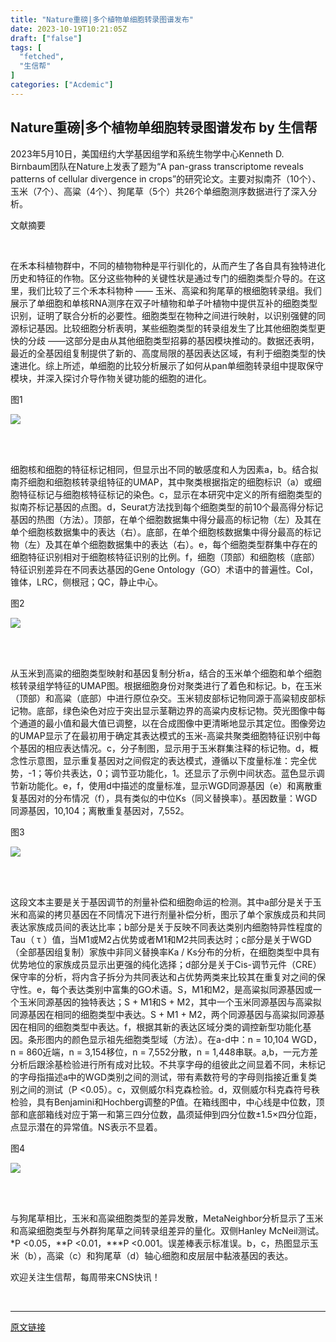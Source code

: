 ```yaml
---
title: "Nature重磅|多个植物单细胞转录图谱发布"
date: 2023-10-19T10:21:05Z
draft: ["false"]
tags: [
  "fetched",
  "生信帮"
]
categories: ["Acdemic"]
---
```

Nature重磅|多个植物单细胞转录图谱发布 by 生信帮
------
<div><p><span></span></p><p><span>2023<span>年</span>5<span>月</span>10<span>日，美国纽约大学基因组学和系统生物学中心</span>Kenneth D. Birnbaum<span>团队在</span>Nature<span>上发表了题为</span>“A pan-grass transcriptome reveals patterns of cellular divergence in crops”<span>的研究论文。主要对拟南芥（</span>10<span>个）、玉米（</span>7<span>个）、高粱（</span>4<span>个）、狗尾草（</span>5<span>个）共</span>26<span>个单细胞测序数据进行了深入分析。</span></span></p><p><span>文献摘要</span></p><p><span></span><br></p><p><span>在禾本科植物群中，不同的植物物种是平行驯化的，从而产生了各自具有独特进化历史和特征的作物。区分这些物种的关键性状是通过专门的细胞类型介导的。在这里，我们比较了三个禾本科物种 —— 玉米、高粱和狗尾草的根细胞转录组。我们展示了单细胞和单核RNA测序在双子叶植物和单子叶植物中提供互补的细胞类型识别，证明了联合分析的必要性。细胞类型在物种之间进行映射，以识别强健的同源标记基因。比较细胞分析表明，某些细胞类型的转录组发生了比其他细胞类型更快的分歧 ——这部分是由从其他细胞类型招募的基因模块推动的。数据还表明，最近的全基因组复制提供了新的、高度局限的基因表达区域，有利于细胞类型的快速进化。综上所述，单细胞的比较分析展示了如何从pan单细胞转录组中提取保守模块，并深入探讨介导作物关键功能的细胞的进化。</span></p><p><span>图1</span></p><p><span></span></p><p><span></span></p><section><section><img data-ratio="1.04" data-src="https://mmbiz.qpic.cn/mmbiz_png/9sBcNhG00ib0MQ8eEJdluDd1XcwzArEgjNzOEvs5PZaRqnC2fZfC9lOnLOE8E3wgRyEyHW1jQoNQxQG8Y7GjdhA/640?wx_fmt=png" data-type="jpg" data-w="850" src="https://mmbiz.qpic.cn/mmbiz_png/9sBcNhG00ib0MQ8eEJdluDd1XcwzArEgjNzOEvs5PZaRqnC2fZfC9lOnLOE8E3wgRyEyHW1jQoNQxQG8Y7GjdhA/640?wx_fmt=png"></section>​</section><p><span></span><span></span><br></p><p><span>细胞核和细胞的特征标记相同，但显示出不同的敏感度和人为因素a，b。结合拟南芥细胞和细胞核转录组特征的UMAP，其中聚类根据指定的细胞标识（a）或细胞特征标记与细胞核特征标记的染色。</span><span>c，显示在本研究中定义的所有细胞类型的拟南芥标记基因的点图。d，Seurat方法找到每个细胞类型的前10个最高得分标记基因的热图（方法）。顶部，在单个细胞数据集中得分最高的标记物（左）及其在单个细胞核数据集中的表达（右）。底部，在单个细胞核数据集中得分最高的标记物（左）及其在单个细胞数据集中的表达（右）。e，每个细胞类型群集中存在的细胞特征识别相对于细胞核特征识别的比例。f，细胞（顶部）和细胞核（底部）特征识别差异在不同表达基因的Gene Ontology（GO）术语中的普遍性。Col，锥体，LRC，侧根冠；QC，静止中心。</span><span></span><span></span></p><p><span>图2</span></p><p><span></span></p><section><section><img data-ratio="0.4682352941176471" data-src="https://mmbiz.qpic.cn/mmbiz_png/9sBcNhG00ib0MQ8eEJdluDd1XcwzArEgjwEERyRdYCcZys5ca4icCC6vYcWAHrwKGWwstquBDNFN7cwg4x4knySw/640?wx_fmt=png" data-type="jpg" data-w="850" src="https://mmbiz.qpic.cn/mmbiz_png/9sBcNhG00ib0MQ8eEJdluDd1XcwzArEgjwEERyRdYCcZys5ca4icCC6vYcWAHrwKGWwstquBDNFN7cwg4x4knySw/640?wx_fmt=png"></section>​</section><p><span></span><span></span><span></span><br></p><p><span>从玉米到高粱的细胞类型映射和基因复制分析a，结合的玉米单个细胞和单个细胞核转录组学特征的UMAP图。根据细胞身份对聚类进行了着色和标记。b，在玉米（顶部）和高粱（底部）中进行原位杂交。玉米韧皮部标记物同源于高粱韧皮部标记物。底部，绿色染色对应于突出显示茎鞘边界的高粱内皮标记物。荧光图像中每个通道的最小值和最大值已调整，以在合成图像中更清晰地显示其定位。图像旁边的UMAP显示了在最初用于确定其表达模式的玉米-高粱共聚类细胞特征识别中每个基因的相应表达情况。c，分子制图，显示用于玉米群集注释的标记物。d，概念性示意图，显示重复基因对之间假定的表达模式，遵循以下度量标准：完全优势，-1；等价共表达，0；调节亚功能化，1。还显示了示例中间状态。蓝色显示调节新功能化。e，f，使用d中描述的度量标准，显示WGD同源基因（e）和离散重复基因对的分布情况（f），具有类似的中位Ks（同义替换率）。基因数量：WGD同源基因，10,104；离散重复基因对，7,552。</span><span></span><span></span><span></span></p><p><span>图3</span><span></span><span></span></p><p><span></span></p><section><section><img data-ratio="0.5235294117647059" data-src="https://mmbiz.qpic.cn/mmbiz_png/9sBcNhG00ib0MQ8eEJdluDd1XcwzArEgjXG4ktwPbIibtxOnlvmkMt02jib0PY0nwJmrUkpdROb2pvib4OCPJDNrDA/640?wx_fmt=png" data-type="jpg" data-w="850" src="https://mmbiz.qpic.cn/mmbiz_png/9sBcNhG00ib0MQ8eEJdluDd1XcwzArEgjXG4ktwPbIibtxOnlvmkMt02jib0PY0nwJmrUkpdROb2pvib4OCPJDNrDA/640?wx_fmt=png"></section>​</section><p><span></span><br></p><p><span>这段文本主要是关于基因调节的剂量补偿和细胞命运的检测。其中a部分是关于玉米和高粱的拷贝基因在不同情况下进行剂量补偿分析，图示了单个家族成员和共同表达家族成员间的表达比率；b部分是关于反映不同表达类别内细胞特异性程度的Tau（ τ ）值，当M1或M2占优势或者M1和M2共同表达时；c部分是关于WGD（全部基因组复制）家族中非同义替换率Ka / Ks分布的分析，在细胞类型中具有优势地位的家族成员显示出更强的纯化选择；d部分是关于Cis-调节元件（CRE）保守率的分析，将内含子拆分为共同表达和占优势两类来比较其在重复对之间的保守性。e，每个表达类别中富集的GO术语。S，M1和M2，是高粱拟同源基因或一个玉米同源基因的独特表达；S + M1和S + M2，其中一个玉米同源基因与高粱拟同源基因在相同的细胞类型中表达。S + M1 + M2，两个同源基因与高粱拟同源基因在相同的细胞类型中表达。f，根据其新的表达区域分类的调控新型功能化基因。条形图内的颜色显示祖先细胞类型域（方法）。在a-d中：n = 10,104 WGD，n = 860近端，n = 3,154移位，n = 7,552分散，n = 1,448串联。a,b，一元方差分析后跟涂基检验进行所有成对比较。不共享字母的组彼此之间显着不同，未标记的字母指描述a中的WGD类别之间的测试，带有素数符号的字母则指接近重复类别之间的测试（P &lt;0.05）。c，双侧威尔科克森检验。d，双侧威尔科克森符号秩检验，具有Benjamini和Hochberg调整的P值。在箱线图中，中心线是中位数，顶部和底部箱线对应于第一和第三四分位数，晶须延伸到四分位数±1.5×四分位距，点显示潜在的异常值。NS表示不显着。</span><span></span><span></span></p><p><span>图4</span><span></span><span></span></p><p><span></span></p><section><section><img data-ratio="0.9447058823529412" data-src="https://mmbiz.qpic.cn/mmbiz_png/9sBcNhG00ib0MQ8eEJdluDd1XcwzArEgjRiag2kANG4Nf5Ya7CyLvu758529icyTUIbEqpKPpWBuICWq9ksjjokTw/640?wx_fmt=png" data-type="jpg" data-w="850" src="https://mmbiz.qpic.cn/mmbiz_png/9sBcNhG00ib0MQ8eEJdluDd1XcwzArEgjRiag2kANG4Nf5Ya7CyLvu758529icyTUIbEqpKPpWBuICWq9ksjjokTw/640?wx_fmt=png"></section>​</section><p><span></span><br></p><p><span>与狗尾草相比，玉米和高粱细胞类型的差异发散，MetaNeighbor分析显示了玉米和高粱细胞类型与外群狗尾草之间转录组差异的量化。双侧Hanley McNeil测试。*P &lt;0.05，**P &lt;0.01，***P &lt;0.001。误差棒表示标准误。b，c，热图显示玉米（b），高粱（c）和狗尾草（d）轴心细胞和皮层层中黏液基因的表达。</span><span><span><span></span></span></span></p><p><span>欢迎关注生信帮，每周带来CNS快讯！</span></p><p><span></span></p><section><mp-common-profile data-pluginname="mp-common-profile" data-from="0" data-id="MzI4MDM2NjE2OA==" data-alias="" data-headimg="http://mmbiz.qpic.cn/mmbiz_png/9sBcNhG00ib1XFO0kHSpbNwFvplEWZHYkJpU7MBafMKT6ARKDWfVCyVOPstZFEQcoygcI5zqbJeUQ2LACPoxEbw/0?wx_fmt=png" data-nickname="生信帮" data-signature="传播生信知识，服务基础科研!" data-weui-theme="light"></mp-common-profile></section><p><span></span><br></p><p><mp-style-type data-value="10000"></mp-style-type></p></div>  
<hr>
<a href="https://mp.weixin.qq.com/s/AzNDLzw0ywSuwvq85w9xJg",target="_blank" rel="noopener noreferrer">原文链接</a>
